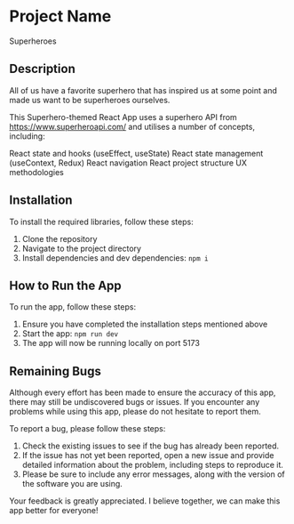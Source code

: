 # Project Name
Superheroes

## Description
All of us have a favorite superhero that has inspired us at some point and made us want to be superheroes ourselves.

This Superhero-themed React App uses a superhero API from https://www.superheroapi.com/ and utilises a number of concepts, including:

React state and hooks (useEffect, useState)
React state management (useContext, Redux)
React navigation
React project structure
UX methodologies

## Installation
To install the required libraries, follow these steps:

1. Clone the repository
2. Navigate to the project directory
3. Install dependencies and dev dependencies: `npm i` 

## How to Run the App
To run the app, follow these steps:

1. Ensure you have completed the installation steps mentioned above
2. Start the app: `npm run dev`
3. The app will now be running locally on port 5173

## Remaining Bugs
Although every effort has been made to ensure the accuracy of this app, there may still be undiscovered bugs or issues. If you encounter any problems while using this app, please do not hesitate to report them.

To report a bug, please follow these steps:

1. Check the existing issues to see if the bug has already been reported.
2. If the issue has not yet been reported, open a new issue and provide detailed information about the problem, including steps to reproduce it.
3. Please be sure to include any error messages, along with the version of the software you are using.

Your feedback is greatly appreciated. I believe together, we can make this app better for everyone!





